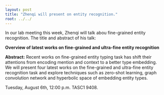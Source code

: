 ```yaml
---
layout: post
title: "Zhenqi will present on entity recognition."
root: ../../
---
```

In our lab meeting this week, Zhenqi will talk abou fine-grained entity recognition. The title and abstract of his talk:

**Overview of latest  works on fine-grained and ultra-fine entity recognition**

**Abstract:** Recent works on fine-grained entity typing task has shift their attentions from encoding mention and context to a better type embedding. We will present four latest works on the fine-grained and ultra-fine entity recognition task and explore techniques such as zero-shot learning, graph convolution network and hyperbolic space of embedding entity types.

Tuesday, August 6th, 12:00 p.m. TASC1 9408.
